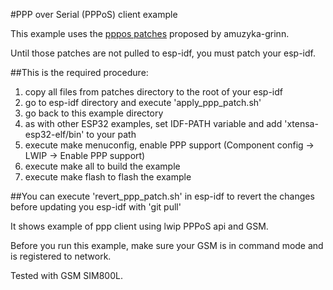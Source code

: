 #PPP over Serial (PPPoS) client example

This example uses the [pppos patches](https://github.com/amuzyka-grinn/esp-idf) proposed by amuzyka-grinn.

Until those patches are not pulled to esp-idf, you must patch your esp-idf.

##This is the required procedure:

1. copy all files from patches directory to the root of your esp-idf
2. go to esp-idf directory and execute 'apply_ppp_patch.sh'
3. go back to this example directory
4. as with other ESP32 examples, set IDF-PATH variable and add 'xtensa-esp32-elf/bin' to your path
5. execute make menuconfig, enable PPP support (Component config → LWIP → Enable PPP support)
6. execute make all to build the example
7. execute make flash to flash the example

##You can execute 'revert_ppp_patch.sh' in esp-idf to revert the changes before updating you esp-idf with 'git pull'


It shows example of ppp client using lwip PPPoS api and GSM.

Before you run this example, make sure your GSM is in command mode and is registered to network.

Tested with GSM SIM800L.

